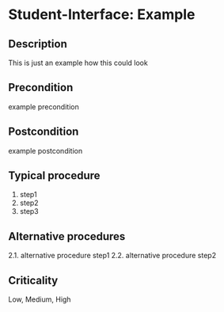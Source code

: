# Student-Interface: Example

## Description

This is just an example how this could look

## Precondition

example precondition

## Postcondition

example postcondition

## Typical procedure

1. step1
2. step2
3. step3


## Alternative procedures

2.1. alternative procedure step1
2.2. alternative procedure step2

## Criticality

Low, Medium, High
